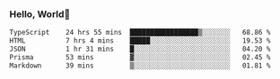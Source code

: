 
### Hello, World🐤

<!--START_SECTION:waka-->

```txt
TypeScript    24 hrs 55 mins  █████████████████▒░░░░░░░   68.86 %
HTML          7 hrs 4 mins    █████░░░░░░░░░░░░░░░░░░░░   19.53 %
JSON          1 hr 31 mins    █░░░░░░░░░░░░░░░░░░░░░░░░   04.20 %
Prisma        53 mins         ▓░░░░░░░░░░░░░░░░░░░░░░░░   02.45 %
Markdown      39 mins         ▒░░░░░░░░░░░░░░░░░░░░░░░░   01.81 %
```

<!--END_SECTION:waka-->
